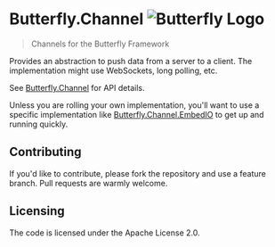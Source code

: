 # Butterfly.Channel ![Butterfly Logo](https://raw.githubusercontent.com/firesharkstudios/Butterfly/master/img/logo-40x40.png) 

> Channels for the Butterfly Framework

Provides an abstraction to push data from a server to a client. The implementation might use WebSockets, long polling, etc.

See [Butterfly.Channel](https://firesharkstudios.github.io/Butterfly/Butterfly.Channel) for API details.

Unless you are rolling your own implementation, you'll want to use a specific implementation like [Butterfly.Channel.EmbedIO](https://firesharkstudios.github.io/Butterfly/Butterfly.Channel.EmbedIO) to get up and running quickly.

## Contributing

If you'd like to contribute, please fork the repository and use a feature
branch. Pull requests are warmly welcome.

## Licensing

The code is licensed under the Apache License 2.0.  

